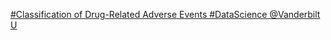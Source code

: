 [#Classification of Drug-Related Adverse Events   #DataScience   @Vanderbilt U](https://qi.tc/qi/117643)